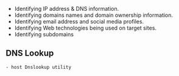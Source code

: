 - Identifying IP address & DNS information.
- Identifying domains names and domain ownership information.
- Identifying email address and social media profiles.
- Identifying Web technologies being used on target sites.
- Identifying subdomains

## DNS Lookup

	- host Dnslookup utility
	